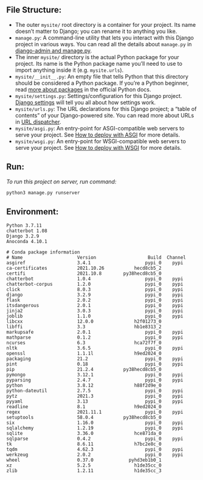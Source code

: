 ## File Structure:

- The outer `mysite/` root directory is a container for your project. Its name doesn’t matter to Django; you can rename it to anything you like.
- `manage.py`: A command-line utility that lets you interact with this Django project in various ways. You can read all the details about `manage.py` in [django-admin and manage.py](https://docs.djangoproject.com/en/3.2/ref/django-admin/).
- The inner `mysite/` directory is the actual Python package for your project. Its name is the Python package name you’ll need to use to import anything inside it (e.g. `mysite.urls`).
- `mysite/__init__.py`: An empty file that tells Python that this directory should be considered a Python package. If you’re a Python beginner, read [more about packages](https://docs.python.org/3/tutorial/modules.html#tut-packages) in the official Python docs.
- `mysite/settings.py`: Settings/configuration for this Django project.  [Django settings](https://docs.djangoproject.com/en/3.2/topics/settings/) will tell you all about how settings work.
- `mysite/urls.py`: The URL declarations for this Django project; a “table of contents” of your Django-powered site. You can read more about URLs in [URL dispatcher](https://docs.djangoproject.com/en/3.2/topics/http/urls/).
- `mysite/asgi.py`: An entry-point for ASGI-compatible web servers to serve your project. See [How to deploy with ASGI](https://docs.djangoproject.com/en/3.2/howto/deployment/asgi/) for more details.
- `mysite/wsgi.py`: An entry-point for WSGI-compatible web servers to serve your project. See [How to deploy with WSGI](https://docs.djangoproject.com/en/3.2/howto/deployment/wsgi/) for more details.

## Run:

*To run this project on server, run command:*

```python
python3 manage.py runserver
```



## Environment: 

```
Python 3.7.11
chatterbot 1.08
Django 3.2.9
Anoconda 4.10.1
```



``` 
# Conda package information
# Name                    Version                   Build  Channel
asgiref                   3.4.1                    pypi_0    pypi
ca-certificates           2021.10.26           hecd8cb5_2
certifi                   2021.10.8        py38hecd8cb5_0
chatterbot                1.0.4                    pypi_0    pypi
chatterbot-corpus         1.2.0                    pypi_0    pypi
click                     8.0.3                    pypi_0    pypi
django                    3.2.9                    pypi_0    pypi
flask                     2.0.2                    pypi_0    pypi
itsdangerous              2.0.1                    pypi_0    pypi
jinja2                    3.0.3                    pypi_0    pypi
joblib                    1.1.0                    pypi_0    pypi
libcxx                    12.0.0               h2f01273_0
libffi                    3.3                  hb1e8313_2
markupsafe                2.0.1                    pypi_0    pypi
mathparse                 0.1.2                    pypi_0    pypi
ncurses                   6.3                  hca72f7f_0
nltk                      3.6.5                    pypi_0    pypi
openssl                   1.1.1l               h9ed2024_0
packaging                 21.2                     pypi_0    pypi
pint                      0.18                     pypi_0    pypi
pip                       21.2.4           py38hecd8cb5_0
pymongo                   3.12.1                   pypi_0    pypi
pyparsing                 2.4.7                    pypi_0    pypi
python                    3.8.12               h88f2d9e_0
python-dateutil           2.7.5                    pypi_0    pypi
pytz                      2021.3                   pypi_0    pypi
pyyaml                    3.13                     pypi_0    pypi
readline                  8.1                  h9ed2024_0
regex                     2021.11.1                pypi_0    pypi
setuptools                58.0.4           py38hecd8cb5_0
six                       1.16.0                   pypi_0    pypi
sqlalchemy                1.2.19                   pypi_0    pypi
sqlite                    3.36.0               hce871da_0
sqlparse                  0.4.2                    pypi_0    pypi
tk                        8.6.11               h7bc2e8c_0
tqdm                      4.62.3                   pypi_0    pypi
werkzeug                  2.0.2                    pypi_0    pypi
wheel                     0.37.0             pyhd3eb1b0_1
xz                        5.2.5                h1de35cc_0
zlib                      1.2.11               h1de35cc_3
```





